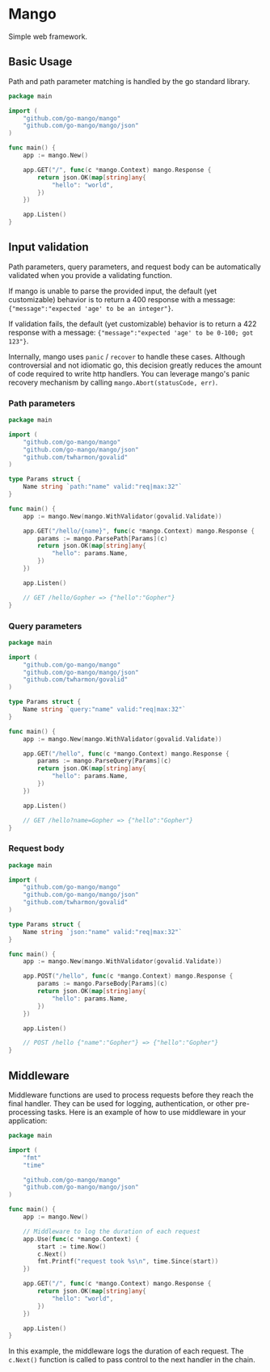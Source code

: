 # Mango
Simple web framework.


## Basic Usage
Path and path parameter matching is handled by the go standard library.

```go
package main

import (
	"github.com/go-mango/mango"
	"github.com/go-mango/mango/json"
)

func main() {
	app := mango.New()

	app.GET("/", func(c *mango.Context) mango.Response {
		return json.OK(map[string]any{
			"hello": "world",
		})
	})

	app.Listen()
}
```

## Input validation
Path parameters, query parameters, and request body can be automatically validated when you provide a validating function.

If mango is unable to parse the provided input, the default (yet customizable) behavior is to return a 400 response with a message: `{"message":"expected 'age' to be an integer"}`.

If validation fails, the default (yet customizable) behavior is to return a 422 response with a message: `{"message":"expected 'age' to be 0-100; got 123"}`.

Internally, mango uses `panic` / `recover` to handle these cases. Although controversial and not idiomatic go, this decision greatly reduces the amount of code required to write http handlers. You can leverage mango's panic recovery mechanism by calling `mango.Abort(statusCode, err)`.

### Path parameters
```go
package main

import (
	"github.com/go-mango/mango"
	"github.com/go-mango/mango/json"
	"github.com/twharmon/govalid"
)

type Params struct {
	Name string `path:"name" valid:"req|max:32"`
}

func main() {
	app := mango.New(mango.WithValidator(govalid.Validate))

	app.GET("/hello/{name}", func(c *mango.Context) mango.Response {
		params := mango.ParsePath[Params](c)
		return json.OK(map[string]any{
			"hello": params.Name,
		})
	})

	app.Listen()

	// GET /hello/Gopher => {"hello":"Gopher"}
}
```

### Query parameters
```go
package main

import (
	"github.com/go-mango/mango"
	"github.com/go-mango/mango/json"
	"github.com/twharmon/govalid"
)

type Params struct {
	Name string `query:"name" valid:"req|max:32"`
}

func main() {
	app := mango.New(mango.WithValidator(govalid.Validate))

	app.GET("/hello", func(c *mango.Context) mango.Response {
		params := mango.ParseQuery[Params](c)
		return json.OK(map[string]any{
			"hello": params.Name,
		})
	})

	app.Listen()

	// GET /hello?name=Gopher => {"hello":"Gopher"}
}
```

### Request body
```go
package main

import (
	"github.com/go-mango/mango"
	"github.com/go-mango/mango/json"
	"github.com/twharmon/govalid"
)

type Params struct {
	Name string `json:"name" valid:"req|max:32"`
}

func main() {
	app := mango.New(mango.WithValidator(govalid.Validate))

	app.POST("/hello", func(c *mango.Context) mango.Response {
		params := mango.ParseBody[Params](c)
		return json.OK(map[string]any{
			"hello": params.Name,
		})
	})

	app.Listen()

	// POST /hello {"name":"Gopher"} => {"hello":"Gopher"}
}
```

## Middleware

Middleware functions are used to process requests before they reach the final handler. They can be used for logging, authentication, or other pre-processing tasks. Here is an example of how to use middleware in your application:

```go
package main

import (
	"fmt"
	"time"

	"github.com/go-mango/mango"
	"github.com/go-mango/mango/json"
)

func main() {
	app := mango.New()

	// Middleware to log the duration of each request
	app.Use(func(c *mango.Context) {
		start := time.Now()
		c.Next()
		fmt.Printf("request took %s\n", time.Since(start))
	})

	app.GET("/", func(c *mango.Context) mango.Response {
		return json.OK(map[string]any{
			"hello": "world",
		})
	})

	app.Listen()
}
```

In this example, the middleware logs the duration of each request. The `c.Next()` function is called to pass control to the next handler in the chain.
